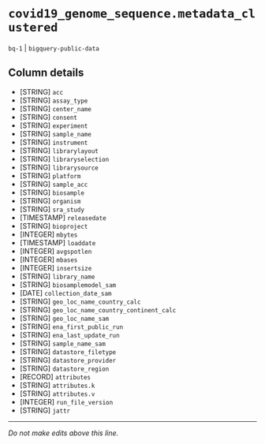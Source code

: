 # `covid19_genome_sequence.metadata_clustered`
`bq-1` | `bigquery-public-data`

## Column details
* [STRING]    `acc`
* [STRING]    `assay_type`
* [STRING]    `center_name`
* [STRING]    `consent`
* [STRING]    `experiment`
* [STRING]    `sample_name`
* [STRING]    `instrument`
* [STRING]    `librarylayout`
* [STRING]    `libraryselection`
* [STRING]    `librarysource`
* [STRING]    `platform`
* [STRING]    `sample_acc`
* [STRING]    `biosample`
* [STRING]    `organism`
* [STRING]    `sra_study`
* [TIMESTAMP] `releasedate`
* [STRING]    `bioproject`
* [INTEGER]   `mbytes`
* [TIMESTAMP] `loaddate`
* [INTEGER]   `avgspotlen`
* [INTEGER]   `mbases`
* [INTEGER]   `insertsize`
* [STRING]    `library_name`
* [STRING]    `biosamplemodel_sam`
* [DATE]      `collection_date_sam`
* [STRING]    `geo_loc_name_country_calc`
* [STRING]    `geo_loc_name_country_continent_calc`
* [STRING]    `geo_loc_name_sam`
* [STRING]    `ena_first_public_run`
* [STRING]    `ena_last_update_run`
* [STRING]    `sample_name_sam`
* [STRING]    `datastore_filetype`
* [STRING]    `datastore_provider`
* [STRING]    `datastore_region`
* [RECORD]    `attributes`
* [STRING]    `attributes.k`
* [STRING]    `attributes.v`
* [INTEGER]   `run_file_version`
* [STRING]    `jattr`

-------------------------------------------------------------------------------
*Do not make edits above this line.*
